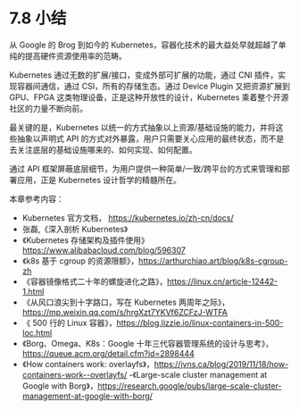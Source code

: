 # 7.8 小结

从 Google 的 Brog 到如今的 Kubernetes，容器化技术的最大益处早就超越了单纯的提高硬件资源使用率的范畴。

Kubernetes 通过无数的扩展/接口，变成外部可扩展的功能，通过 CNI 插件，实现容器间通信，通过 CSI，所有的存储生态。通过 Device Plugin 又把资源扩展到 GPU、FPGA 这类物理设备，正是这种开放性的设计，Kubernetes 乘着整个开源社区的力量不断向前。

最关键的是，Kubernetes 以统一的方式抽象以上资源/基础设施的能力，并将这些抽象以声明式 API 的方式对外暴露，用户只需要关心应用的最终状态，而不是去关注底层的基础设施哪来的、如何实现、如何配置。

通过 API 框架屏蔽底层细节，为用户提供一种简单/一致/跨平台的方式来管理和部署应用，正是 Kubernetes 设计哲学的精髓所在。

本章参考内容： 

- Kubernetes 官方文档， https://kubernetes.io/zh-cn/docs/
- 张磊,《深入剖析 Kubernetes》
- 《Kubernetes 存储架构及插件使用》https://www.alibabacloud.com/blog/596307
- 《k8s 基于 cgroup 的资源限额》，https://arthurchiao.art/blog/k8s-cgroup-zh
- 《容器镜像格式二十年的螺旋进化之路》，https://linux.cn/article-12442-1.html
- 《从风口浪尖到十字路口，写在 Kubernetes 两周年之际》，https://mp.weixin.qq.com/s/hrgXzt7YKVf6ZCFzJ-WTFA
- 《 500 行的 Linux 容器》，https://blog.lizzie.io/linux-containers-in-500-loc.html
- 《Borg、Omega、K8s：Google 十年三代容器管理系统的设计与思考》，https://queue.acm.org/detail.cfm?id=2898444
- 《How containers work: overlayfs》，https://jvns.ca/blog/2019/11/18/how-containers-work--overlayfs/
-《Large-scale cluster management at Google with Borg》，https://research.google/pubs/large-scale-cluster-management-at-google-with-borg/
